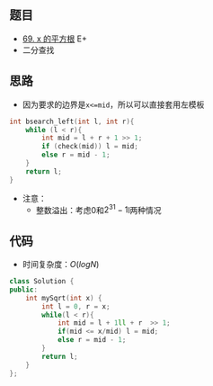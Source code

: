## 题目

-   [69. x 的平方根](https://leetcode-cn.com/problems/sqrtx/) E+
-   二分查找

## 思路

-   因为要求的边界是`x<=mid`，所以可以直接套用左模板

```cpp
int bsearch_left(int l, int r){
    while (l < r){
        int mid = l + r + 1 >> 1;
        if (check(mid)) l = mid;
        else r = mid - 1;
    }
    return l;
}
```

-   注意：
    -   整数溢出：考虑0和$2^{31}-1$l两种情况

## 代码

-   时间复杂度：$O(logN)$

```cpp
class Solution {
public:
    int mySqrt(int x) {
        int l = 0, r = x;
        while(l < r){
            int mid = l + 1ll + r  >> 1;
            if(mid <= x/mid) l = mid;
            else r = mid - 1;
        }
        return l;
    }
};
```

